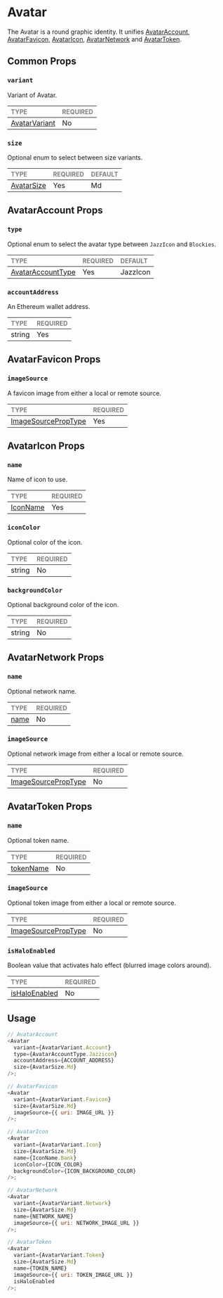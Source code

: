 # Avatar

The Avatar is a round graphic identity. It unifies [AvatarAccount](./variants/AvatarAccount/AvatarAccount.tsx), [AvatarFavicon](./variants/AvatarFavicon/AvatarFavicon.tsx), [AvatarIcon](./variants/AvatarIcon/AvatarIcon.tsx), [AvatarNetwork](./variants/AvatarNetwork/AvatarNetwork.tsx) and [AvatarToken](./variants/AvatarToken/AvatarToken.tsx).

## Common Props

### `variant`

Variant of Avatar.

| <span style="color:gray;font-size:14px">TYPE</span> | <span style="color:gray;font-size:14px">REQUIRED</span> |
| :-------------------------------------------------- | :------------------------------------------------------ |
| [AvatarVariant](./Avatar.types.ts)                  | No                                                      |

### `size`

Optional enum to select between size variants.

| <span style="color:gray;font-size:14px">TYPE</span> | <span style="color:gray;font-size:14px">REQUIRED</span> | <span style="color:gray;font-size:14px">DEFAULT</span> |
| :-------------------------------------------------- | :------------------------------------------------------ | :----------------------------------------------------- |
| [AvatarSize](./Avatar.types.ts)                     | Yes                                                     | Md                                                     |

## AvatarAccount Props

### `type`

Optional enum to select the avatar type between `JazzIcon` and `Blockies`.

| <span style="color:gray;font-size:14px">TYPE</span>    | <span style="color:gray;font-size:14px">REQUIRED</span> | <span style="color:gray;font-size:14px">DEFAULT</span> |
| :----------------------------------------------------- | :------------------------------------------------------ | :----------------------------------------------------- |
| [AvatarAccountType](./variants/AvatarAccount.types.ts) | Yes                                                     | JazzIcon                                               |

### `accountAddress`

An Ethereum wallet address.

| <span style="color:gray;font-size:14px">TYPE</span> | <span style="color:gray;font-size:14px">REQUIRED</span> |
| :-------------------------------------------------- | :------------------------------------------------------ |
| string                                              | Yes                                                     |

## AvatarFavicon Props

### `imageSource`

A favicon image from either a local or remote source.

| <span style="color:gray;font-size:14px">TYPE</span>                   | <span style="color:gray;font-size:14px">REQUIRED</span> |
| :-------------------------------------------------------------------- | :------------------------------------------------------ |
| [ImageSourcePropType](https://reactnative.dev/docs/image#imagesource) | Yes                                                     |

## AvatarIcon Props

### `name`

Name of icon to use.

| <span style="color:gray;font-size:14px">TYPE</span> | <span style="color:gray;font-size:14px">REQUIRED</span> |
| :-------------------------------------------------- | :------------------------------------------------------ |
| [IconName](../Icons/Icon.types.ts)                  | Yes                                                     |

### `iconColor`

Optional color of the icon.

| <span style="color:gray;font-size:14px">TYPE</span> | <span style="color:gray;font-size:14px">REQUIRED</span> |
| :-------------------------------------------------- | :------------------------------------------------------ |
| string                                              | No                                                      |

### `backgroundColor`

Optional background color of the icon.

| <span style="color:gray;font-size:14px">TYPE</span> | <span style="color:gray;font-size:14px">REQUIRED</span> |
| :-------------------------------------------------- | :------------------------------------------------------ |
| string                                              | No                                                      |

## AvatarNetwork Props

### `name`

Optional network name.

| <span style="color:gray;font-size:14px">TYPE</span>     | <span style="color:gray;font-size:14px">REQUIRED</span> |
| :------------------------------------------------------ | :------------------------------------------------------ |
| [name](./variants/AvatarNetwork/AvatarNetwork.types.ts) | No                                                      |

### `imageSource`

Optional network image from either a local or remote source.

| <span style="color:gray;font-size:14px">TYPE</span>                   | <span style="color:gray;font-size:14px">REQUIRED</span> |
| :-------------------------------------------------------------------- | :------------------------------------------------------ |
| [ImageSourcePropType](https://reactnative.dev/docs/image#imagesource) | No                                                      |

## AvatarToken Props

### `name`

Optional token name.

| <span style="color:gray;font-size:14px">TYPE</span>      | <span style="color:gray;font-size:14px">REQUIRED</span> |
| :------------------------------------------------------- | :------------------------------------------------------ |
| [tokenName](./variants/AvatarToken/AvatarToken.types.ts) | No                                                      |

### `imageSource`

Optional token image from either a local or remote source.

| <span style="color:gray;font-size:14px">TYPE</span>                   | <span style="color:gray;font-size:14px">REQUIRED</span> |
| :-------------------------------------------------------------------- | :------------------------------------------------------ |
| [ImageSourcePropType](https://reactnative.dev/docs/image#imagesource) | No                                                      |

### `isHaloEnabled`

Boolean value that activates halo effect (blurred image colors around).

| <span style="color:gray;font-size:14px">TYPE</span>          | <span style="color:gray;font-size:14px">REQUIRED</span> |
| :----------------------------------------------------------- | :------------------------------------------------------ |
| [isHaloEnabled](./variants/AvatarToken/AvatarToken.types.ts) | No                                                      |

## Usage

```javascript
// AvatarAccount
<Avatar
  variant={AvatarVariant.Account}
  type={AvatarAccountType.Jazzicon}
  accountAddress={ACCOUNT_ADDRESS}
  size={AvatarSize.Md}
/>;

// AvatarFavicon
<Avatar
  variant={AvatarVariant.Favicon}
  size={AvatarSize.Md}
  imageSource={{ uri: IMAGE_URL }}
/>;

// AvatarIcon
<Avatar
  variant={AvatarVariant.Icon}
  size={AvatarSize.Md}
  name={IconName.Bank}
  iconColor={ICON_COLOR}
  backgroundColor={ICON_BACKGROUND_COLOR}
/>;

// AvatarNetwork
<Avatar
  variant={AvatarVariant.Network}
  size={AvatarSize.Md}
  name={NETWORK_NAME}
  imageSource={{ uri: NETWORK_IMAGE_URL }}
/>;

// AvatarToken
<Avatar
  variant={AvatarVariant.Token}
  size={AvatarSize.Md}
  name={TOKEN_NAME}
  imageSource={{ uri: TOKEN_IMAGE_URL }}
  isHaloEnabled
/>;
```
